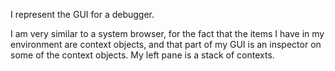 I represent the GUI for a debugger.

I am very similar to a system browser, for the fact that the items I have in my environment are context objects, and that part of my GUI is an inspector on some of the context objects. My left pane is a stack of contexts.